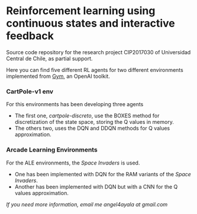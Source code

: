 # Reinforcement learning using continuous states and interactive feedback

Source code repository for the research project CIP2017030 of Universidad Central de Chile, as partial support.

Here you can find five different RL agents for two different environments implemented from [Gym](https://github.com/openai/gym/), an OpenAI toolkit.

### CartPole-v1 env

For this environments has been developing three agents

* The first one, *cartpole-discreto*, use the BOXES method for discretization of the state space, storing the Q values in memory.
* The others two, uses the DQN and DDQN methods for Q values approximation.

### Arcade Learning Environments

For the ALE environments, the *Space Invaders* is used.

* One has been implemented with DQN for the RAM variants of the *Space Invaders*.
* Another has been implemented with DQN but with a CNN for the Q values approximation.

*If you need more information, email me angel4ayala at gmail.com*
